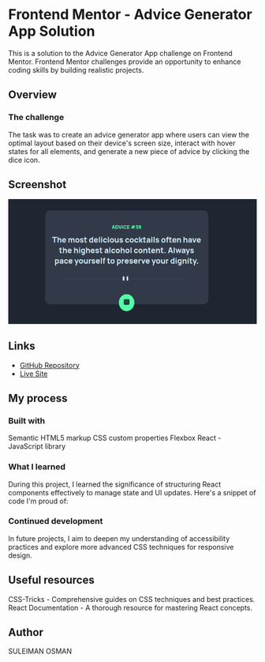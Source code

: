 # Frontend Mentor - Advice Generator App Solution
This is a solution to the Advice Generator App challenge on Frontend Mentor. Frontend Mentor challenges provide an opportunity to enhance coding skills by building realistic projects.

## Overview
### The challenge
The task was to create an advice generator app where users can view the optimal layout based on their device's screen size, interact with hover states for all elements, and generate a new piece of advice by clicking the dice icon.

## Screenshot
![Screenshot of My Project](/public/screenshot.png)


## Links
* [GitHub Repository](https://github.com/suleosmann/advice-generator-app)
* [Live Site](https://advice-generator-app-zeta-pink.vercel.app/)

## My process
### Built with
Semantic HTML5 markup
CSS custom properties
Flexbox
React - JavaScript library

### What I learned
During this project, I learned the significance of structuring React components effectively to manage state and UI updates. Here's a snippet of code I'm proud of:


### Continued development
In future projects, I aim to deepen my understanding of accessibility practices and explore more advanced CSS techniques for responsive design.

## Useful resources
CSS-Tricks - Comprehensive guides on CSS techniques and best practices.
React Documentation - A thorough resource for mastering React concepts.

## Author
SULEIMAN OSMAN 

